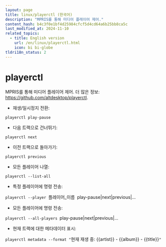 ```yaml
---
layout: page
title: linux/playerctl (한국어)
description: "MPRIS를 통해 미디어 플레이어 제어."
content_hash: b4c3f0e1bf4d25984cfcf5d4cd64a6b25bb8ca5c
last_modified_at: 2024-11-10
related_topics:
  - title: English version
    url: /en/linux/playerctl.html
    icon: bi bi-globe
tldri18n_status: 2
---
```

# playerctl

MPRIS를 통해 미디어 플레이어 제어.
더 많은 정보: <https://github.com/altdesktop/playerctl>.

- 재생/일시정지 전환:

`playerctl play-pause`

- 다음 트랙으로 건너뛰기:

`playerctl next`

- 이전 트랙으로 돌아가기:

`playerctl previous`

- 모든 플레이어 나열:

`playerctl --list-all`

- 특정 플레이어에 명령 전송:

`playerctl --player `<span class="tldr-var badge badge-pill bg-dark-lm bg-white-dm text-white-lm text-dark-dm font-weight-bold">플레이어_이름</span>` `<span class="tldr-var badge badge-pill bg-dark-lm bg-white-dm text-white-lm text-dark-dm font-weight-bold">play-pause|next|previous|...</span>

- 모든 플레이어에 명령 전송:

`playerctl --all-players `<span class="tldr-var badge badge-pill bg-dark-lm bg-white-dm text-white-lm text-dark-dm font-weight-bold">play-pause|next|previous|...</span>

- 현재 트랙에 대한 메타데이터 표시:

`playerctl metadata --format "`<span class="tldr-var badge badge-pill bg-dark-lm bg-white-dm text-white-lm text-dark-dm font-weight-bold">현재 재생 중: \{\{artist\}\} - \{\{album\}\} - \{\{title\}\}</span>`"`
